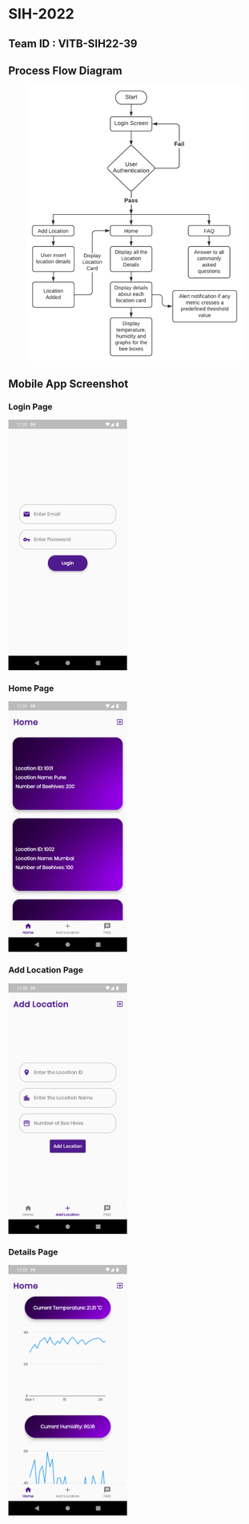 # SIH-2022

## Team ID : VITB-SIH22-39
<!-- <strong>Team Name: LittleBuzzers </strong> -->

## Process Flow Diagram
<p align="center">
<img height="550vh" src="https://github.com/rohan-sarkarr/SIH-2022/blob/main/BeeKeeping%20App%20-%20Flowchart.png?raw=true">
</p>

## Mobile App Screenshot
<h3>Login Page</h3>
<img height="500vh" src="https://github.com/rohan-sarkarr/SIH-2022/blob/main/Mobile%20App%20Screenshots/login_page.png?raw=true">

<h3>Home Page</h3>
<img height="500vh" src="https://github.com/rohan-sarkarr/SIH-2022/blob/main/Mobile%20App%20Screenshots/home_page.png?raw=true">

<h3>Add Location Page</h3>
<img height="500vh" src="https://github.com/rohan-sarkarr/SIH-2022/blob/main/Mobile%20App%20Screenshots/add_location.png?raw=true">

<h3>Details Page</h3>
<img height="500vh" src="https://github.com/rohan-sarkarr/SIH-2022/blob/main/Mobile%20App%20Screenshots/details_page.png?raw=true">
